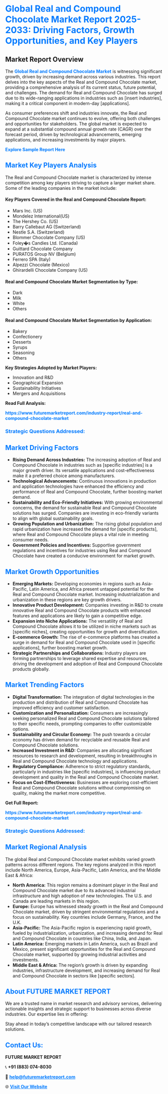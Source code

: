 <h1 style="color: #007BFF;">Global Real and Compound Chocolate Market Report 2025-2033: Driving Factors, Growth Opportunities, and Key Players</h1>

<section id="overview">
<h2>Market Report Overview</h2>
<p>The <a href="https://www.futuremarketreport.com/industry-report/real-and-compound-chocolate-market" style="color: #007BFF; text-decoration: none;"><strong>Global Real and Compound Chocolate Market</strong></a> is witnessing significant growth, driven by increasing demand across various industries. This report delves into the key aspects of the Real and Compound Chocolate market, providing a comprehensive analysis of its current status, future potential, and challenges. The demand for Real and Compound Chocolate has surged due to its wide-ranging applications in industries such as [insert industries], making it a critical component in modern-day [applications].</p>
<p>As consumer preferences shift and industries innovate, the Real and Compound Chocolate market continues to evolve, offering both challenges and opportunities for stakeholders. The global market is expected to expand at a substantial compound annual growth rate (CAGR) over the forecast period, driven by technological advancements, emerging applications, and increasing investments by major players.</p>
</section>

<section id="overview">
<p><a href="https://www.futuremarketreport.com/request-sample/reportId=62991" style="color: #007BFF; text-decoration: none;"><strong>Explore Sample Report Here</strong></a></p>
</section>

<section id="key-players">
<h2 style="color: #007BFF;">Market Key Players Analysis</h2>
<p>The Real and Compound Chocolate market is characterized by intense competition among key players striving to capture a larger market share. Some of the leading companies in the market include:</p>
<h4>Key Players Covered in the Real and Compound Chocolate Report:</h4>
<ul><li>Mars Inc. (US)</li><li>Mondelez International(US)</li><li>The Hershey Co. (US)</li><li>Barry Callebaut AG (Switzerland)</li><li>Nestle S.A. (Switzerland)</li><li>Blommer Chocolate Company (US)</li><li>Foley�s Candies Ltd. (Canada)</li><li>Guittard Chocolate Company</li><li>PURATOS Group NV (Belgium)</li><li>Ferrero SPA (Italy)</li><li>Alpezzi Chocolate (Mexico)</li><li>Ghirardelli Chocolate Company (US)</li></ul>
<h4>Real and Compound Chocolate Market Segmentation by Type:</h4>
<ul><li>Dark</li><li>Milk</li><li>White</li><li>Others</li></ul>

<h4>Real and Compound Chocolate Market Segmentation by Application:</h4>
<ul><li>Bakery</li><li>Confectionery</li><li>Desserts</li><li>Syrups</li><li>Seasoning</li><li>Others</li></ul>
<p><strong>Key Strategies Adopted by Market Players:</strong></p>
<ul>
<li>Innovation and R&D</li>
<li>Geographical Expansion</li>
<li>Sustainability Initiatives</li>
<li>Mergers and Acquisitions</li>
</ul>
</section>

<section>
<p><strong>Read Full Analysis: </strong></p><a href="https://www.futuremarketreport.com/industry-report/real-and-compound-chocolate-market" style="color: #007BFF; text-decoration: none;"><strong>https://www.futuremarketreport.com/industry-report/real-and-compound-chocolate-market</strong></a>
<h3 style="color: #007BFF;">Strategic Questions Addressed:</h3>
</section>

<section id="driving-factors">
<h2 style="color: #007BFF;">Market Driving Factors</h2>
<ul>
<li><strong>Rising Demand Across Industries:</strong> The increasing adoption of Real and Compound Chocolate in industries such as [specific industries] is a major growth driver. Its versatile applications and cost-effectiveness make it a preferred choice among manufacturers.</li>
<li><strong>Technological Advancements:</strong> Continuous innovations in production and application technologies have enhanced the efficiency and performance of Real and Compound Chocolate, further boosting market demand.</li>
<li><strong>Sustainability and Eco-Friendly Initiatives:</strong> With growing environmental concerns, the demand for sustainable Real and Compound Chocolate solutions has surged. Companies are investing in eco-friendly variants to align with global sustainability goals.</li>
<li><strong>Growing Population and Urbanization:</strong> The rising global population and rapid urbanization have increased the demand for [specific products], where Real and Compound Chocolate plays a vital role in meeting consumer needs.</li>
<li><strong>Government Policies and Incentives:</strong> Supportive government regulations and incentives for industries using Real and Compound Chocolate have created a conducive environment for market growth.</li>
</ul>
</section>

<section id="growth-opportunities">
<h2 style="color: #007BFF;">Market Growth Opportunities</h2>
<ul>
<li><strong>Emerging Markets:</strong> Developing economies in regions such as Asia-Pacific, Latin America, and Africa present untapped potential for the Real and Compound Chocolate market. Increasing industrialization and urbanization in these regions are key growth drivers.</li>
<li><strong>Innovative Product Development:</strong> Companies investing in R&D to create innovative Real and Compound Chocolate products with enhanced features and applications are likely to gain a competitive edge.</li>
<li><strong>Expansion into Niche Applications:</strong> The versatility of Real and Compound Chocolate allows it to be utilized in niche markets such as [specific niches], creating opportunities for growth and diversification.</li>
<li><strong>E-commerce Growth:</strong> The rise of e-commerce platforms has created a surge in demand for Real and Compound Chocolate used in [specific applications], further boosting market growth.</li>
<li><strong>Strategic Partnerships and Collaborations:</strong> Industry players are forming partnerships to leverage shared expertise and resources, driving the development and adoption of Real and Compound Chocolate products globally.</li>
</ul>
</section>

<section id="trending-factors">
<h2 style="color: #007BFF;">Market Trending Factors</h2>
<ul>
<li><strong>Digital Transformation:</strong> The integration of digital technologies in the production and distribution of Real and Compound Chocolate has improved efficiency and customer satisfaction.</li>
<li><strong>Customization and Personalization:</strong> Consumers are increasingly seeking personalized Real and Compound Chocolate solutions tailored to their specific needs, prompting companies to offer customizable options.</li>
<li><strong>Sustainability and Circular Economy:</strong> The push towards a circular economy has driven demand for recyclable and reusable Real and Compound Chocolate solutions.</li>
<li><strong>Increased Investment in R&D:</strong> Companies are allocating significant resources to research and development, resulting in breakthroughs in Real and Compound Chocolate technology and applications.</li>
<li><strong>Regulatory Compliance:</strong> Adherence to strict regulatory standards, particularly in industries like [specific industries], is influencing product development and quality in the Real and Compound Chocolate market.</li>
<li><strong>Focus on Cost-Effectiveness:</strong> Businesses are exploring cost-efficient Real and Compound Chocolate solutions without compromising on quality, making the market more competitive.</li>
</ul>
</section>

<section>
<p><strong>Get Full Report: </strong></p><a href="https://www.futuremarketreport.com/industry-report/real-and-compound-chocolate-market" style="color: #007BFF; text-decoration: none;"><strong>https://www.futuremarketreport.com/industry-report/real-and-compound-chocolate-market</strong></a>
<h3 style="color: #007BFF;">Strategic Questions Addressed:</h3>
</section>


<section id="regional-analysis">
<h2 style="color: #007BFF;">Market Regional Analysis</h2>
<p>The global Real and Compound Chocolate market exhibits varied growth patterns across different regions. The key regions analyzed in this report include North America, Europe, Asia-Pacific, Latin America, and the Middle East & Africa:</p>
<ul>
<li><strong>North America:</strong> This region remains a dominant player in the Real and Compound Chocolate market due to its advanced industrial infrastructure and high adoption of new technologies. The U.S. and Canada are leading markets in this region.</li>
<li><strong>Europe:</strong> Europe has witnessed steady growth in the Real and Compound Chocolate market, driven by stringent environmental regulations and a focus on sustainability. Key countries include Germany, France, and the U.K.</li>
<li><strong>Asia-Pacific:</strong> The Asia-Pacific region is experiencing rapid growth, fueled by industrialization, urbanization, and increasing demand for Real and Compound Chocolate in countries like China, India, and Japan.</li>
<li><strong>Latin America:</strong> Emerging markets in Latin America, such as Brazil and Mexico, present significant opportunities for the Real and Compound Chocolate market, supported by growing industrial activities and investments.</li>
<li><strong>Middle East & Africa:</strong> The region’s growth is driven by expanding industries, infrastructure development, and increasing demand for Real and Compound Chocolate in sectors like [specific sectors].</li>
</ul>
</section>

<footer>
<h2 style="color: #007BFF;">About FUTURE MARKET REPORT</h2>
<p>We are a trusted name in market research and advisory services, delivering actionable insights and strategic support to businesses across diverse industries. Our expertise lies in offering:</p>

<p>Stay ahead in today’s competitive landscape with our tailored research solutions.</p>

<h2 style="color: #007BFF;">Contact Us:</h2>
<p><strong>FUTURE MARKET REPORT</strong></p>
<p>📞 <strong>+91 (883) 074-8030</strong></p>
<p>📧 <strong><a href="mailto:help@futuremarketreport.com" style="color: #007BFF;">help@futuremarketreport.com</a></strong></p>
<p>🌐 <strong><a href="https://www.futuremarketreport.com/" style="color: #007BFF;">Visit Our Website</a></strong></p>
</footer>